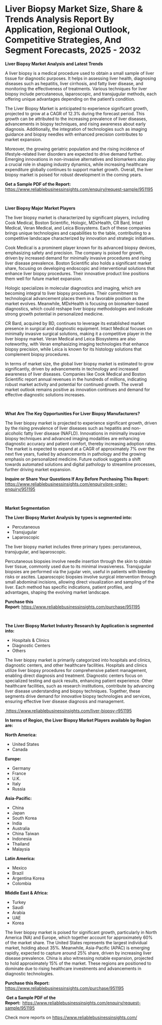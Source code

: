 <p><h1>Liver Biopsy Market Size, Share & Trends Analysis Report By Application, Regional Outlook, Competitive Strategies, And Segment Forecasts, 2025 - 2032</h1></p><p><strong>Liver Biopsy Market Analysis and Latest Trends</strong></p>
<p><p>A liver biopsy is a medical procedure used to obtain a small sample of liver tissue for diagnostic purposes. It helps in assessing liver health, diagnosing diseases such as hepatitis, liver cirrhosis, and fatty liver disease, and monitoring the effectiveness of treatments. Various techniques for liver biopsy include percutaneous, laparoscopic, and transjugular methods, each offering unique advantages depending on the patient’s condition.</p><p>The Liver Biopsy Market is anticipated to experience significant growth, projected to grow at a CAGR of 12.3% during the forecast period. This growth can be attributed to the increasing prevalence of liver diseases, advancements in biopsy techniques, and rising awareness about early diagnosis. Additionally, the integration of technologies such as imaging guidance and biopsy needles with enhanced precision contributes to market expansion. </p><p>Moreover, the growing geriatric population and the rising incidence of lifestyle-related liver disorders are expected to drive demand further. Emerging innovations in non-invasive alternatives and biomarkers also play a crucial role in shaping industry dynamics, while increasing healthcare expenditure globally continues to support market growth. Overall, the liver biopsy market is poised for robust development in the coming years.</p></p>
<p><strong>Get a Sample PDF of the Report:&nbsp;</strong> <a href="https://www.reliablebusinessinsights.com/enquiry/request-sample/951195?utm_campaign=2111&utm_medium=2&utm_source=Github&utm_content=ia&utm_term=06032025&utm_id=liver-biopsy">https://www.reliablebusinessinsights.com/enquiry/request-sample/951195</a></p>
<p>&nbsp;</p>
<p><strong>Liver Biopsy Major Market Players</strong></p>
<p><p>The liver biopsy market is characterized by significant players, including Cook Medical, Boston Scientific, Hologic, MDxHealth, CR Bard, Intact Medical, Veran Medical, and Leica Biosystems. Each of these companies brings unique technologies and capabilities to the table, contributing to a competitive landscape characterized by innovation and strategic initiatives.</p><p>Cook Medical is a prominent player known for its advanced biopsy devices, emphasizing safety and precision. The company is poised for growth, driven by increased demand for minimally invasive procedures and rising liver disease prevalence. Boston Scientific also holds a significant market share, focusing on developing endoscopic and interventional solutions that enhance liver biopsy procedures. Their innovative product line positions them well for future market expansion.</p><p>Hologic specializes in molecular diagnostics and imaging, which are becoming integral to liver biopsy procedures. Their commitment to technological advancement places them in a favorable position as the market evolves. Meanwhile, MDxHealth is focusing on biomarker-based diagnostics, which could reshape liver biopsy methodologies and indicate strong growth potential in personalized medicine.</p><p>CR Bard, acquired by BD, continues to leverage its established market presence in surgical and diagnostic equipment. Intact Medical focuses on minimally invasive surgical solutions, making it a competitive player in the liver biopsy market. Veran Medical and Leica Biosystems are also noteworthy, with Veran emphasizing imaging technologies that enhance biopsy precision, while Leica is known for its histology solutions that complement biopsy procedures.</p><p>In terms of market size, the global liver biopsy market is estimated to grow significantly, driven by advancements in technology and increased awareness of liver diseases. Companies like Cook Medical and Boston Scientific report annual revenues in the hundreds of millions, indicating robust market activity and potential for continued growth. The overall market outlook remains positive as innovation continues and demand for effective diagnostic solutions increases.</p></p>
<p>&nbsp;</p>
<p><strong>What Are The Key Opportunities For Liver Biopsy Manufacturers?</strong></p>
<p><p>The liver biopsy market is projected to experience significant growth, driven by the rising prevalence of liver diseases such as hepatitis and non-alcoholic fatty liver disease (NAFLD). Innovations in minimally invasive biopsy techniques and advanced imaging modalities are enhancing diagnostic accuracy and patient comfort, thereby increasing adoption rates. The market is expected to expand at a CAGR of approximately 7% over the next five years, fueled by advancements in pathology and the growing emphasis on personalized medicine. Future outlook suggests a shift towards automated solutions and digital pathology to streamline processes, further driving market expansion.</p></p>
<p><strong>Inquire or Share Your Questions If Any Before Purchasing This Report:</strong> <a href="https://www.reliablebusinessinsights.com/enquiry/pre-order-enquiry/951195?utm_campaign=2111&utm_medium=2&utm_source=Github&utm_content=ia&utm_term=06032025&utm_id=liver-biopsy">https://www.reliablebusinessinsights.com/enquiry/pre-order-enquiry/951195</a></p>
<p>&nbsp;</p>
<p><strong>Market Segmentation</strong></p>
<p><strong>The Liver Biopsy Market Analysis by types is segmented into:</strong></p>
<p><ul><li>Percutaneous</li><li>Transjugular</li><li>Laparoscopic</li></ul></p>
<p><p>The liver biopsy market includes three primary types: percutaneous, transjugular, and laparoscopic. </p><p>Percutaneous biopsies involve needle insertion through the skin to obtain liver tissue, commonly used due to its minimal invasiveness. Transjugular biopsies are performed via the jugular vein, useful in patients with bleeding risks or ascites. Laparoscopic biopsies involve surgical intervention through small abdominal incisions, allowing direct visualization and sampling of the liver. Each method has specific indications, patient profiles, and advantages, shaping the evolving market landscape.</p></p>
<p><strong>Purchase this Report:&nbsp;</strong><a href="https://www.reliablebusinessinsights.com/purchase/951195?utm_campaign=2111&utm_medium=2&utm_source=Github&utm_content=ia&utm_term=06032025&utm_id=liver-biopsy">https://www.reliablebusinessinsights.com/purchase/951195</a></p>
<p>&nbsp;</p>
<p><strong>The Liver Biopsy Market Industry Research by Application is segmented into:</strong></p>
<p><ul><li>Hospitals & Clinics</li><li>Diagnostic Centers</li><li>Others</li></ul></p>
<p><p>The liver biopsy market is primarily categorized into hospitals and clinics, diagnostic centers, and other healthcare facilities. Hospitals and clinics utilize liver biopsy procedures for comprehensive patient management, enabling direct diagnosis and treatment. Diagnostic centers focus on specialized testing and quick results, enhancing patient experience. Other healthcare facilities, such as research institutions, contribute by advancing liver disease understanding and biopsy techniques. Together, these segments drive demand for innovative biopsy technologies and services, ensuring effective liver disease diagnosis and management.</p></p>
<p><a href="https://www.reliablebusinessinsights.com/liver-biopsy-r951195?utm_campaign=2111&utm_medium=2&utm_source=Github&utm_content=ia&utm_term=06032025&utm_id=liver-biopsy">&nbsp;https://www.reliablebusinessinsights.com/liver-biopsy-r951195</a></p>
<p><strong>In terms of Region, the Liver Biopsy Market Players available by Region are:</strong></p>
<p>
    <p> <strong> North America: </strong>
        <ul>
            <li>United States</li>
            <li>Canada</li>
        </ul>
        </p> 
    <p> <strong> Europe: </strong>
        <ul>
            <li>Germany</li>
            <li>France</li>
            <li>U.K.</li>
            <li>Italy</li>
            <li>Russia</li>
        </ul>
        </p> 
    <p> <strong> Asia-Pacific: </strong>
        <ul>
            <li>China</li>
            <li>Japan</li>
            <li>South Korea</li>
            <li>India</li>
            <li>Australia</li>
            <li>China Taiwan</li>
            <li>Indonesia</li>
            <li>Thailand</li>
            <li>Malaysia</li>
        </ul>
        </p> 
    <p> <strong> Latin America: </strong>
        <ul>
            <li>Mexico</li>
            <li>Brazil</li>
            <li>Argentina Korea</li>
            <li>Colombia</li>
        </ul>
        </p> 
    <p> <strong> Middle East & Africa: </strong>
        <ul>
            <li>Turkey</li>
            <li>Saudi</li>
            <li>Arabia</li>
            <li>UAE</li>
            <li>Korea</li>
        </ul>
    </p>
    </p>
<p><p>The liver biopsy market is poised for significant growth, particularly in North America (NA) and Europe, which together account for approximately 60% of the market share. The United States represents the largest individual market, holding about 35%. Meanwhile, Asia-Pacific (APAC) is emerging rapidly, expected to capture around 25% share, driven by increasing liver disease prevalence. China is also witnessing notable expansion, projected to hold approximately 15% of the market. These regions are positioned to dominate due to rising healthcare investments and advancements in diagnostic technologies.</p></p>
<p><strong>Purchase this Report: </strong><a href="https://www.reliablebusinessinsights.com/purchase/951195?utm_campaign=2111&utm_medium=2&utm_source=Github&utm_content=ia&utm_term=06032025&utm_id=liver-biopsy">https://www.reliablebusinessinsights.com/purchase/951195</a></p>
<p>&nbsp;<strong>Get a Sample PDF of the Report:&nbsp;&nbsp;</strong><a href="https://www.reliablebusinessinsights.com/enquiry/request-sample/951195?utm_campaign=2111&utm_medium=2&utm_source=Github&utm_content=ia&utm_term=06032025&utm_id=liver-biopsy">https://www.reliablebusinessinsights.com/enquiry/request-sample/951195</a></p>
<p><strong></strong></p>
<p>Check more reports on <a href="https://www.reliablebusinessinsights.com/?utm_campaign=2111&utm_medium=2&utm_source=Github&utm_content=ia&utm_term=06032025&utm_id=liver-biopsy">https://www.reliablebusinessinsights.com/</a></p>
